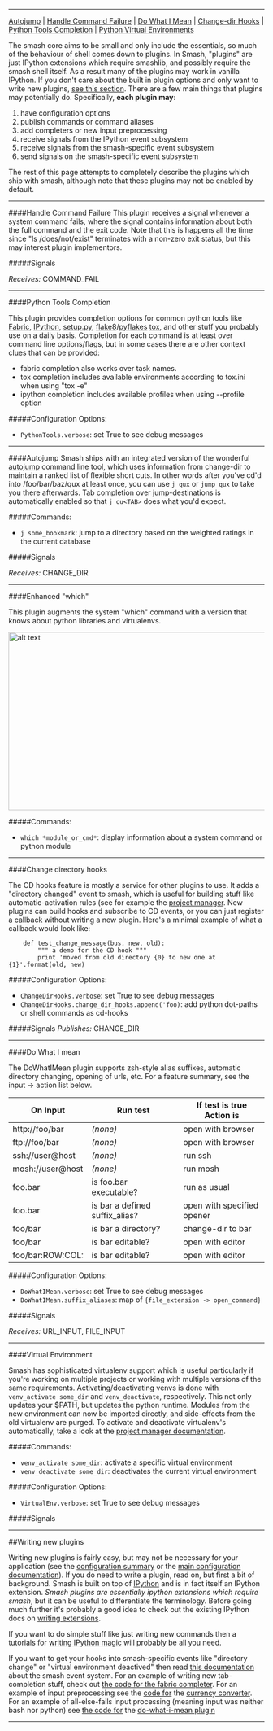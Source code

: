---
<a id="list"></a>

[Autojump](#autojump) |
[Handle Command Failure](#hcf) |
[Do What I Mean](#dwim) |
[Change-dir Hooks](#cd-hooks) |
[Python Tools Completion](#ptc) |
[Python Virtual Environments](#virtualenv)

The smash core aims to be small and only include the essentials, so much of the behaviour of shell comes down to plugins.  In Smash, "plugins" are just IPython extensions which require smashlib, and possibly require the smash shell itself.  As a result many of the plugins may work in vanilla IPython.  If you don't care about the built in plugin options and only want to write new plugins, [see this section](#writing-new).  There are a few main things that plugins may potentially do.  Specifically, **each plugin may**:

1. have configuration options
2. publish commands or command aliases
3. add completers or new input preprocessing
4. receive signals from the IPython event subsystem
5. receive signals from the smash-specific event subsystem
6. send signals on the smash-specific event subsystem

The rest of this page attempts to completely describe the plugins which ship with smash, although note that these plugins may not be enabled by default.

<hr/>

####<a id="hcf">Handle Command Failure</a>
This plugin receives a signal whenever a system command fails, where the signal contains information about both the full command and the exit code.  Note that this is happens all the time since "ls /does/not/exist" terminates with a non-zero exit status, but this may interest plugin implementors.

#####Signals

*Receives:* COMMAND_FAIL

<hr/>

<a id="ptc"></a>
####Python Tools Completion

This plugin provides completion options for common python tools like [Fabric](#), [IPython](#), [setup.py](#), [flake8](#)/[pyflakes](#) [tox](#), and other stuff you probably use on a daily basis.  Completion for each command is at least over command line options/flags, but in some cases there are other context clues that can be provided:

* fabric completion also works over task names.
* tox completion includes available environments according to tox.ini when using "tox -e"
* ipython completion includes available profiles when using --profile option

#####Configuration Options:
* `PythonTools.verbose`: set True to see debug messages

-------------------------------------------------------------------------------

####<a id="autojump">Autojump</a>
Smash ships with an integrated version of the wonderful [autojump](https://github.com/joelthelion/autojump) command line tool, which uses information from change-dir to maintain a ranked list of flexible short cuts.  In other words after you've cd'd into /foo/bar/baz/qux at least once, you can use `j qux` or `jump qux` to take you there afterwards.  Tab completion over jump-destinations is automatically enabled so that `j qu<TAB>` does what you'd expect.

#####Commands:
* `j some_bookmark`: jump to a directory based on the weighted ratings in the current database

#####Signals

*Receives:* CHANGE_DIR

-------------------------------------------------------------------------------


####<a id="autojump">Enhanced "which"</a>

This plugin augments the system "which" command with a version that knows about python libraries and virtualenvs.

<img src="../scr/which_demo.gif" alt="alt text" style="width:800px;height:350px;">

#####Commands:
* `which *module_or_cmd*`: display information about a system command or python module


-------------------------------------------------------------------------------


####<a id="cd-hooks">Change directory hooks</a>

The CD hooks feature is mostly a service for other plugins to use. It adds a "directory changed" event to smash, which is useful for building stuff like automatic-activation rules (see for example the [project manager](project_manager.html).  New plugins can build hooks and subscribe to CD events, or you can just register a callback without writing a new plugin.  Here's a minimal example of what a callback would look like:

~~~~{.python}
    def test_change_message(bus, new, old):
        """ a demo for the CD hook """
        print 'moved from old directory {0} to new one at {1}'.format(old, new)
~~~~

#####Configuration Options:
* `ChangeDirHooks.verbose`: set True to see debug messages
* `ChangeDirHooks.change_dir_hooks.append('foo)`: add python dot-paths or shell commands as cd-hooks

#####Signals
*Publishes:* CHANGE_DIR

-------------------------------------------------------------------------------


####<a id="dwim">Do What I mean</a>

<a id="dwim-suffix"></a>
The DoWhatIMean plugin supports zsh-style alias suffixes, automatic directory changing, opening of urls, etc.  For a feature summary, see the input -> action list below.

| On Input             | Run test                          | If test is true Action is  |
| -------------------- |---------------------------------- | -------------------------- |
| http://foo/bar       | *(none)*                          | open with browser          |
| ftp://foo/bar        | *(none)*                          | open with browser          |
| ssh://user@host      | *(none)*                          | run ssh                    |
| mosh://user@host     | *(none)*                          | run mosh                   |
| foo.bar              | is foo.bar executable?            | run as usual               |
| foo.bar              | is bar a defined suffix_alias?    | open with specified opener |
| foo/bar              | is bar a directory?               | change-dir to bar          |
| foo/bar              | is bar editable?                  | open with editor           |
| foo/bar:ROW:COL:     | is bar editable?                  | open with editor           |

#####Configuration Options:
* `DoWhatIMean.verbose`: set True to see debug messages
* `DoWhatIMean.suffix_aliases`: map of `{file_extension -> open_command}`

#####Signals

*Receives:* URL_INPUT, FILE_INPUT

-------------------------------------------------------------------------------

####<a id="virtualenv">Virtual Environment</a>

Smash has sophisticated virtualenv support which is useful particularly if you're working on multiple projects or working with multiple versions of the same requirements.  Activating/deactivating venvs is done with `venv_activate some_dir` and `venv_deactivate`, respectively.  This not only updates your $PATH, but updates the python runtime.  Modules from the new environment can now be imported directly, and side-effects from the old virtualenv are purged.  To activate and deactivate virtualenv's automatically, take a look at the [project manager documentation](/project_manager.html).

#####Commands:
* `venv_activate some_dir`: activate a specific virtual environment
* `venv_deactivate some_dir`: deactivates the current virtual environment

#####Configuration Options:
* `VirtualEnv.verbose`: set True to see debug messages

#####Signals

--------------------------------------------------------------------------------


##<a id="writing-new">Writing new plugins</a>

Writing new plugins is fairly easy, but may not be necessary for your application (see the [configuration summary](features.html#configuration) or the [main configuration documentation](configuration.html)). If you do need to write a plugin, read on, but first a bit of background.  Smash is built on top of [IPython](http://ipython.org/) and is in fact itself an IPython extension.  *Smash plugins are essentially ipython extensions which require smash*, but it can be useful to differentiate the terminology.  Before going much further it's probably a good idea to check out the existing IPython docs on [writing extensions](http://ipython.org/ipython-doc/dev/config/extensions/).

If you want to do simple stuff like just writing new commands then a tutorials for [writing IPython magic](http://catherinedevlin.blogspot.com/2013/07/ipython-helloworld-magic.html) will probably be all you need.

If you want to get your hooks into smash-specific events like "directory change" or "virtual environment deactived" then read [this documentation](shell_use_cases.html#signals) about the smash event system. For an example of writing new tab-completion stuff, check out [the code for the fabric completer](https://raw.githubusercontent.com/mattvonrocketstein/smash/master/smashlib/plugins/fabric.py).  For an example of input preprocessing see the [code for](#TODO) the [currency converter](#TODO).  For an example of all-else-fails input processing (meaning input was neither bash nor python) see [the code for](https://raw.githubusercontent.com/mattvonrocketstein/smash/master/smashlib/plugins/dwim.py) the [do-what-i-mean plugin](#TODO)

-------------------------------------------------------------------------------
